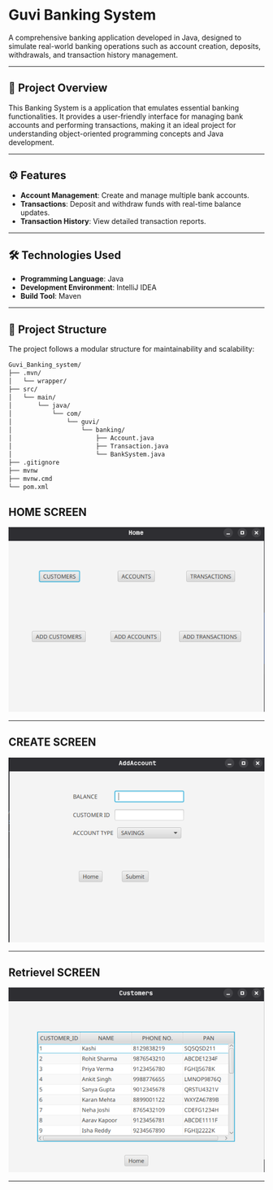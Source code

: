 # Guvi Banking System

A comprehensive banking application developed in Java, designed to simulate real-world banking operations such as account creation, deposits, withdrawals, and transaction history management.

---

## 🧠 Project Overview

This Banking System is a  application that emulates essential banking functionalities. It provides a user-friendly interface for managing bank accounts and performing transactions, making it an ideal project for understanding object-oriented programming concepts and Java development.

---

## ⚙️ Features

* **Account Management**: Create and manage multiple bank accounts.
* **Transactions**: Deposit and withdraw funds with real-time balance updates.
* **Transaction History**: View detailed transaction reports.

---

## 🛠️ Technologies Used

* **Programming Language**: Java
* **Development Environment**: IntelliJ IDEA
* **Build Tool**: Maven

---

## 📁 Project Structure

The project follows a modular structure for maintainability and scalability:

```
Guvi_Banking_system/
├── .mvn/
│   └── wrapper/
├── src/
│   └── main/
│       └── java/
│           └── com/
│               └── guvi/
│                   └── banking/
│                       ├── Account.java
│                       ├── Transaction.java
│                       └── BankSystem.java
├── .gitignore
├── mvnw
├── mvnw.cmd
└── pom.xml
```
## HOME SCREEN

![Home](Imgs/HOME.png)

---
## CREATE SCREEN

![CREATE](Imgs/CREATE.png)

---
## Retrievel SCREEN

![Retrievel](Imgs/RETRIVAL.png)

---
